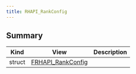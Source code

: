 ```yaml
---
title: RHAPI_RankConfig
---
```


## Summary
| Kind | View | Description |
|------|------|-------------|
|struct|[FRHAPI_RankConfig](/unreal-plugins/all/structfrhapi__rankconfig/#structFRHAPI__RankConfig)||

